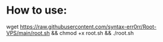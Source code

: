 # How to use:

wget https://raw.githubusercontent.com/syntax-err0rr/Root-VPS/main/root.sh && chmod +x root.sh && ./root.sh
